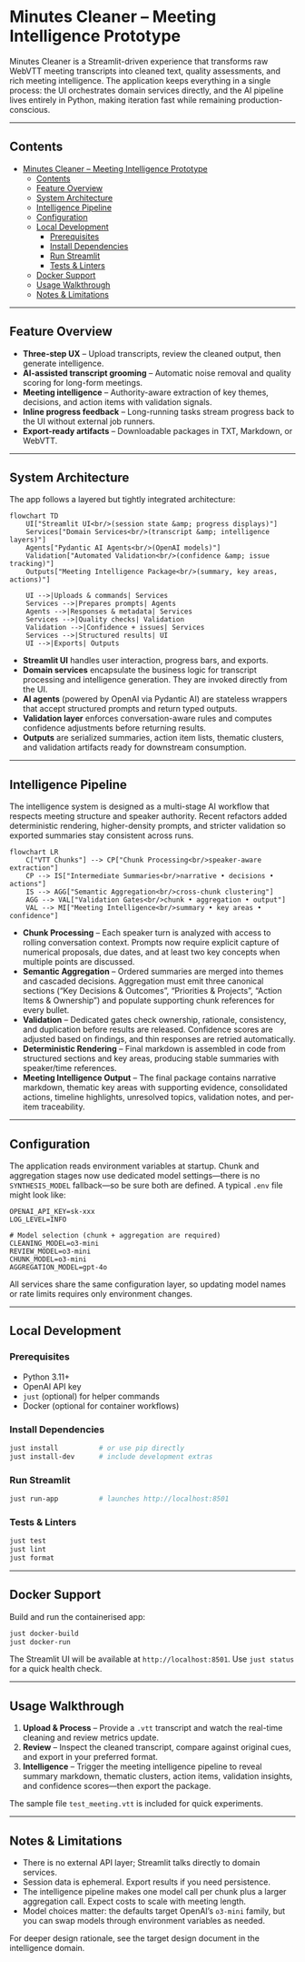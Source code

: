 # Minutes Cleaner – Meeting Intelligence Prototype

Minutes Cleaner is a Streamlit-driven experience that transforms raw WebVTT meeting transcripts into cleaned text, quality assessments, and rich meeting intelligence. The application keeps everything in a single process: the UI orchestrates domain services directly, and the AI pipeline lives entirely in Python, making iteration fast while remaining production-conscious.

---

## Contents

- [Minutes Cleaner – Meeting Intelligence Prototype](#minutes-cleaner--meeting-intelligence-prototype)
  - [Contents](#contents)
  - [Feature Overview](#feature-overview)
  - [System Architecture](#system-architecture)
  - [Intelligence Pipeline](#intelligence-pipeline)
  - [Configuration](#configuration)
  - [Local Development](#local-development)
    - [Prerequisites](#prerequisites)
    - [Install Dependencies](#install-dependencies)
    - [Run Streamlit](#run-streamlit)
    - [Tests \& Linters](#tests--linters)
  - [Docker Support](#docker-support)
  - [Usage Walkthrough](#usage-walkthrough)
  - [Notes \& Limitations](#notes--limitations)

---

## Feature Overview

- **Three-step UX** – Upload transcripts, review the cleaned output, then generate intelligence.  
- **AI-assisted transcript grooming** – Automatic noise removal and quality scoring for long-form meetings.  
- **Meeting intelligence** – Authority-aware extraction of key themes, decisions, and action items with validation signals.  
- **Inline progress feedback** – Long-running tasks stream progress back to the UI without external job runners.  
- **Export-ready artifacts** – Downloadable packages in TXT, Markdown, or WebVTT.

---

## System Architecture

The app follows a layered but tightly integrated architecture:

```mermaid
flowchart TD
    UI["Streamlit UI<br/>(session state &amp; progress displays)"]
    Services["Domain Services<br/>(transcript &amp; intelligence layers)"]
    Agents["Pydantic AI Agents<br/>(OpenAI models)"]
    Validation["Automated Validation<br/>(confidence &amp; issue tracking)"]
    Outputs["Meeting Intelligence Package<br/>(summary, key areas, actions)"]

    UI -->|Uploads & commands| Services
    Services -->|Prepares prompts| Agents
    Agents -->|Responses & metadata| Services
    Services -->|Quality checks| Validation
    Validation -->|Confidence + issues| Services
    Services -->|Structured results| UI
    UI -->|Exports| Outputs
```

- **Streamlit UI** handles user interaction, progress bars, and exports.  
- **Domain services** encapsulate the business logic for transcript processing and intelligence generation. They are invoked directly from the UI.  
- **AI agents** (powered by OpenAI via Pydantic AI) are stateless wrappers that accept structured prompts and return typed outputs.  
- **Validation layer** enforces conversation-aware rules and computes confidence adjustments before returning results.  
- **Outputs** are serialized summaries, action item lists, thematic clusters, and validation artifacts ready for downstream consumption.

---

## Intelligence Pipeline

The intelligence system is designed as a multi-stage AI workflow that respects meeting structure and speaker authority. Recent refactors added deterministic rendering, higher-density prompts, and stricter validation so exported summaries stay consistent across runs.

```mermaid
flowchart LR
    C["VTT Chunks"] --> CP["Chunk Processing<br/>speaker-aware extraction"]
    CP --> IS["Intermediate Summaries<br/>narrative • decisions • actions"]
    IS --> AGG["Semantic Aggregation<br/>cross-chunk clustering"]
    AGG --> VAL["Validation Gates<br/>chunk • aggregation • output"]
    VAL --> MI["Meeting Intelligence<br/>summary • key areas • confidence"]
```

- **Chunk Processing** – Each speaker turn is analyzed with access to rolling conversation context. Prompts now require explicit capture of numerical proposals, due dates, and at least two key concepts when multiple points are discussed.
- **Semantic Aggregation** – Ordered summaries are merged into themes and cascaded decisions. Aggregation must emit three canonical sections (“Key Decisions & Outcomes”, “Priorities & Projects”, “Action Items & Ownership”) and populate supporting chunk references for every bullet.
- **Validation** – Dedicated gates check ownership, rationale, consistency, and duplication before results are released. Confidence scores are adjusted based on findings, and thin responses are retried automatically.
- **Deterministic Rendering** – Final markdown is assembled in code from structured sections and key areas, producing stable summaries with speaker/time references.
- **Meeting Intelligence Output** – The final package contains narrative markdown, thematic key areas with supporting evidence, consolidated actions, timeline highlights, unresolved topics, validation notes, and per-item traceability.

---

## Configuration

The application reads environment variables at startup. Chunk and aggregation stages now use dedicated model settings—there is no `SYNTHESIS_MODEL` fallback—so be sure both are defined. A typical `.env` file might look like:

```env
OPENAI_API_KEY=sk-xxx
LOG_LEVEL=INFO

# Model selection (chunk + aggregation are required)
CLEANING_MODEL=o3-mini
REVIEW_MODEL=o3-mini
CHUNK_MODEL=o3-mini
AGGREGATION_MODEL=gpt-4o
```

All services share the same configuration layer, so updating model names or rate limits requires only environment changes.

---

## Local Development

### Prerequisites

- Python 3.11+
- OpenAI API key
- `just` (optional) for helper commands
- Docker (optional for container workflows)

### Install Dependencies

```bash
just install          # or use pip directly
just install-dev      # include development extras
```

### Run Streamlit

```bash
just run-app          # launches http://localhost:8501
```

### Tests & Linters

```bash
just test
just lint
just format
```

---

## Docker Support

Build and run the containerised app:

```bash
just docker-build
just docker-run
```

The Streamlit UI will be available at `http://localhost:8501`. Use `just status` for a quick health check.

---

## Usage Walkthrough

1. **Upload & Process** – Provide a `.vtt` transcript and watch the real-time cleaning and review metrics update.  
2. **Review** – Inspect the cleaned transcript, compare against original cues, and export in your preferred format.  
3. **Intelligence** – Trigger the meeting intelligence pipeline to reveal summary markdown, thematic clusters, action items, validation insights, and confidence scores—then export the package.

The sample file `test_meeting.vtt` is included for quick experiments.

---

## Notes & Limitations

- There is no external API layer; Streamlit talks directly to domain services.  
- Session data is ephemeral. Export results if you need persistence.  
- The intelligence pipeline makes one model call per chunk plus a larger aggregation call. Expect costs to scale with meeting length.  
- Model choices matter: the defaults target OpenAI’s `o3-mini` family, but you can swap models through environment variables as needed.

For deeper design rationale, see the target design document in the intelligence domain.
